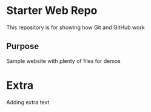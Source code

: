 # Starter Web Repo

This repository is for showing how Git and GitHub work

## Purpose

Sample website with plenty of files for demos

# Extra

Adding extra text